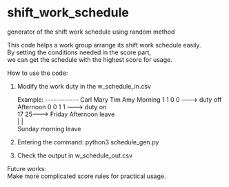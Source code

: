 # shift_work_schedule
generator of the shift work schedule using random method  

This code helps a work group arrange its shift work schedule easily.  
By setting the conditions needed in the score part,  
we can get the schedule with the highest score for usage. 

How to use the code: 
1. Modify the work duty in the w_schedule_in.csv 
   
   Example:
   ------------ Carl   Mary   Tim     Amy
   Morning       1      1      0       0 ---> duty off  
   Afternoon     0      0      1       1 ---> duty on   
                 17            25---> Friday Afternoon leave  
                 |             |  
                 Sunday morning leave  
2. Entering the command: python3 schedule_gen.py  
3. Check the output in w_schedule_out.csv  

Future works:  
Make more complicated score rules for practical usage.
